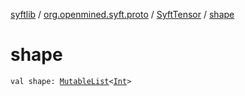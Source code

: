 [syftlib](../../index.md) / [org.openmined.syft.proto](../index.md) / [SyftTensor](index.md) / [shape](./shape.md)

# shape

`val shape: `[`MutableList`](https://kotlinlang.org/api/latest/jvm/stdlib/kotlin.collections/-mutable-list/index.html)`<`[`Int`](https://kotlinlang.org/api/latest/jvm/stdlib/kotlin/-int/index.html)`>`